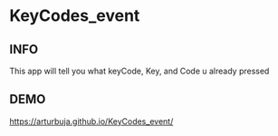 # KeyCodes_event

## INFO
This app will tell you what keyCode, Key, and Code u already pressed

## DEMO
https://arturbuja.github.io/KeyCodes_event/
